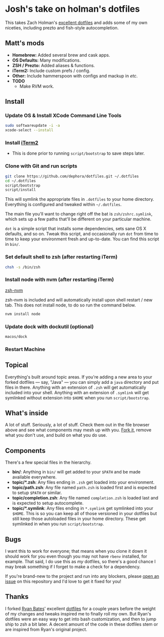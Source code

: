 # Josh's take on holman's dotfiles

This takes Zach Holman's [excellent dotfiles](https://github.com/holman/dotfiles)
and adds some of my own niceties, including prezto and fish-style autocompletion.

## Matt's mods

- **Homebrew:** Added several brew and cask apps.
- **OS Defaults:** Many modifications.
- **ZSH / Prezto:** Added aliases & functions.
- **iTerm2:** Include custom prefs / config.
- **Other:** Include hammerspoon with configs and mackup in *etc*.
- **TODO**
  - Make RVM work.

## Install

### Update OS & Install XCode Command Line Tools

```sh
sudo softwareupdate -i -a
xcode-select --install
```

### Install [iTerm2](https://iterm2.com)

- This is done prior to running `script/bootstrap` to save steps later.

### Clone with Git and run scripts

```sh
git clone https://github.com/dephora/dotfiles.git ~/.dotfiles
cd ~/.dotfiles
script/bootstrap
script/install
```

This will symlink the appropriate files in `.dotfiles` to your home directory.
Everything is configured and tweaked within `~/.dotfiles`.

The main file you'll want to change right off the bat is `zsh/zshrc.symlink`,
which sets up a few paths that'll be different on your particular machine.

`dot` is a simple script that installs some dependencies, sets sane OS X
defaults, and so on. Tweak this script, and occasionally run `dot` from
time to time to keep your environment fresh and up-to-date. You can find
this script in `bin/`.

### Set default shell to zsh (after restarting iTerm)

```sh
chsh -s /bin/zsh
```

### Install node with nvm (after restarting iTerm)

[zsh-nvm](https://github.com/lukechilds/zsh-nvm#manually)

zsh-nvm is included and will automatically install upon shell restart / new tab.
This does not install node, to do so run the command below.

```sh
nvm install node
```

### Update dock with dockutil (optional)

```sh
macos/dock
```

### Restart Machine

## Topical

Everything's built around topic areas. If you're adding a new area to your
forked dotfiles — say, "Java" — you can simply add a `java` directory and put
files in there. Anything with an extension of `.zsh` will get automatically
included into your shell. Anything with an extension of `.symlink` will get
symlinked without extension into `$HOME` when you run `script/bootstrap`.

## What's inside

A lot of stuff. Seriously, a lot of stuff. Check them out in the file browser
above and see what components may mesh up with you.
[Fork it](https://github.com/holman/dotfiles/fork), remove what you don't
use, and build on what you do use.

## Components

There's a few special files in the hierarchy.

- **bin/**: Anything in `bin/` will get added to your `$PATH` and be made
  available everywhere.
- **topic/\*.zsh**: Any files ending in `.zsh` get loaded into your
  environment.
- **topic/path.zsh**: Any file named `path.zsh` is loaded first and is
  expected to setup `$PATH` or similar.
- **topic/completion.zsh**: Any file named `completion.zsh` is loaded
  last and is expected to setup autocomplete.
- **topic/\*.symlink**: Any files ending in `*.symlink` get symlinked into
  your `$HOME`. This is so you can keep all of those versioned in your dotfiles
  but still keep those autoloaded files in your home directory. These get
  symlinked in when you run `script/bootstrap`.

## Bugs

I want this to work for everyone; that means when you clone it down it should
work for you even though you may not have `rbenv` installed, for example. That
said, I do use this as *my* dotfiles, so there's a good chance I may break
something if I forget to make a check for a dependency.

If you're brand-new to the project and run into any blockers, please
[open an issue](https://github.com/holman/dotfiles/issues) on this repository
and I'd love to get it fixed for you!

## Thanks

I forked [Ryan Bates](http://github.com/ryanb)' excellent
[dotfiles](http://github.com/ryanb/dotfiles) for a couple years before the
weight of my changes and tweaks inspired me to finally roll my own. But Ryan's
dotfiles were an easy way to get into bash customization, and then to jump ship
to zsh a bit later. A decent amount of the code in these dotfiles stem or are
inspired from Ryan's original project.
